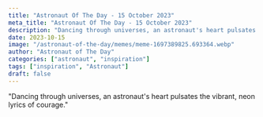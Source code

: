 ```yaml
---
title: "Astronaut Of The Day - 15 October 2023"
meta_title: "Astronaut Of The Day - 15 October 2023"
description: "Dancing through universes, an astronaut's heart pulsates the vibrant, neon lyrics of courage."
date: 2023-10-15
image: "/astronaut-of-the-day/memes/meme-1697389825.693364.webp"
author: "Astronaut of The Day"
categories: ["astronaut", "inspiration"]
tags: ["inspiration", "Astronaut"]
draft: false
---
```

"Dancing through universes, an astronaut's heart pulsates the vibrant, neon lyrics of courage."
        